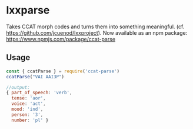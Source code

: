 # lxxparse

Takes CCAT morph codes and turns them into something meaningful. (cf. https://github.com/jcuenod/lxxproject). Now available as an npm package: <https://www.npmjs.com/package/ccat-parse>

## Usage

```javascript
const { ccatParse } = require('ccat-parse')
ccatParse("VAI AAI3P")

//output:
{ part_of_speech: 'verb',
  tense: 'aor',
  voice: 'act',
  mood: 'ind',
  person: '3',
  number: 'pl' }
```
